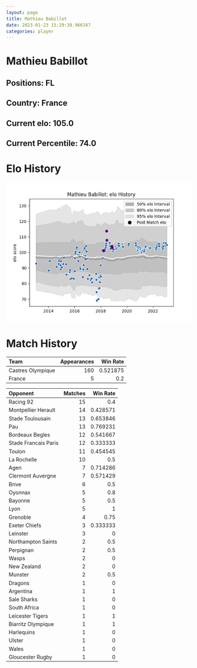 ```yaml
---  
layout: page  
title: Mathieu Babillot  
date: 2023-01-23 15:29:39.966347  
categories: player  
---
```

# Mathieu Babillot

## Positions: FL

## Country: France

## Current elo: 105.0

## Current Percentile: 74.0

# Elo History


![elo history](history_MathieuBabillot.png)
# Match History


| Team              |   Appearances |   Win Rate |
|:------------------|--------------:|-----------:|
| Castres Olympique |           160 |   0.521875 |
| France            |             5 |   0.2      |

| Opponent             |   Matches |   Win Rate |
|:---------------------|----------:|-----------:|
| Racing 92            |        15 |   0.4      |
| Montpellier Herault  |        14 |   0.428571 |
| Stade Toulousain     |        13 |   0.653846 |
| Pau                  |        13 |   0.769231 |
| Bordeaux Begles      |        12 |   0.541667 |
| Stade Francais Paris |        12 |   0.333333 |
| Toulon               |        11 |   0.454545 |
| La Rochelle          |        10 |   0.5      |
| Agen                 |         7 |   0.714286 |
| Clermont Auvergne    |         7 |   0.571429 |
| Brive                |         6 |   0.5      |
| Oyonnax              |         5 |   0.8      |
| Bayonne              |         5 |   0.5      |
| Lyon                 |         5 |   1        |
| Grenoble             |         4 |   0.75     |
| Exeter Chiefs        |         3 |   0.333333 |
| Leinster             |         3 |   0        |
| Northampton Saints   |         2 |   0.5      |
| Perpignan            |         2 |   0.5      |
| Wasps                |         2 |   0        |
| New Zealand          |         2 |   0        |
| Munster              |         2 |   0.5      |
| Dragons              |         1 |   0        |
| Argentina            |         1 |   1        |
| Sale Sharks          |         1 |   0        |
| South Africa         |         1 |   0        |
| Leicester Tigers     |         1 |   1        |
| Biarritz Olympique   |         1 |   1        |
| Harlequins           |         1 |   0        |
| Ulster               |         1 |   0        |
| Wales                |         1 |   0        |
| Gloucester Rugby     |         1 |   0        |